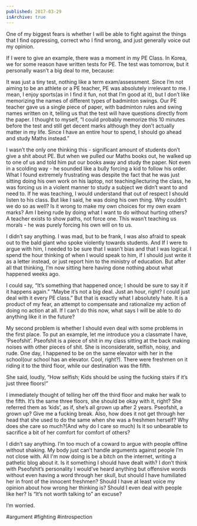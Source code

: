 ```yaml
---
published: 2017-03-29
isArchive: true
---
```


One of my biggest fears is whether I will be able to fight against the things that I find oppressing, correct who I find wrong, and just generally voice out my opinion.

If I were to give an example, there was a moment in my PE Class. In Korea, we for some reason have written tests for PE. The test was tomorrow, but it personally wasn’t a big deal to me, because:

It was just a tiny test, nothing like a term exam/assessment.
Since I’m not aiming to be an athlete or a PE teacher, PE was absolutely irrelevant to me. I mean, I enjoy sports(as in I find it fun, not that I’m good at it), but I don’t like memorizing the names of different types of badminton swings.
Our PE teacher gave us a single piece of paper, with badminton rules and swing names written on it, telling us that the test will have questions directly from the paper. I thought to myself, “I could probably memorize this 10 minutes before the test and still get decent marks although they don’t actually matter in my life. Since I have an entire hour to spend, I should go ahead and study Maths instead.”

I wasn’t the only one thinking this - significant amount of students don’t give a shit about PE. But when we pulled our Maths books out, he walked up to one of us and told him put our books away and study the paper. Not even in a scolding way - he sounded like a bully forcing a kid to follow his order. What I found extremely frustrating was despite the fact that he was just sitting doing his own work on his laptop, not teaching/lecturing the class, he was forcing us in a violent manner to study a subject we didn’t want to and need to. If he was teaching, I would understand that out of respect I should listen to his class. But like I said, he was doing his own thing. Why couldn’t we do so as well? Is it wrong to make my own choices for my own exam marks? Am I being rude by doing what I want to do without hurting others? A teacher exists to show paths, not force one. This wasn’t teaching us morals - he was purely forcing his own will on to us.

I didn’t say anything. I was mad, but to be frank, I was also afraid to speak out to the bald giant who spoke violently towards students. And If I were to argue with him, I needed to be sure that I wasn’t bias and that I was logical. I spend the hour thinking of when I would speak to him, if I should just write it as a letter instead, or just report him to the ministry of education. But after all that thinking, I’m now sitting here having done nothing about what happened weeks ago.

I could say, “It’s something that happened once; I should be sure to say it if it happens again.” “Maybe it’s not a big deal. Just an hour, right? I could just deal with it every PE class.” But that is exactly what I absolutely hate. It is a product of my fear, an attempt to compensate and rationalize my action of doing no action at all. If I can’t do this now, what says I will be able to do anything like it in the future?

My second problem is whether I should even deal with some problems in the first place. To put an example, let me introduce you a classmate I have, ‘Pseofshit’. Pseofshit is a piece of shit in my class sitting at the back making noises with other pieces of shit. She is inconsiderate, selfish, noisy, and rude. One day, I happened to be on the same elevator with her in the school(our school has an elevator. Cool, right?). There were freshmen on it riding it to the third floor, while our destination was the fifth.

She said, loudly, “How selfish; Kids should be using the fucking stairs if it’s just three floors!”

I immediately thought of telling her off the third floor and make her walk to the fifth. It’s the same three floors, she should be okay with it, right? She referred them as ‘kids’, as if, she’s all grown up after 2 years. Pseofshit, a grown up? Give me a fucking break. Also, how does it not get through her head that she used to do the same when she was a freshmen herself? Why does she care so much?(And why do I care so much) Is it so unbearable to sacrifice a bit of her comfort for comfort of others?

I didn’t say anything. I’m too much of a coward to argue with people offline without shaking. My body just can’t handle arguments against people I’m not close with. All I'm now doing is be a bitch on the internet, writing a pathetic blog about it. Is it something I should have dealt with? I don’t think with Pseofshit’s personality I would’ve heard anything but offensive words without even having a word through her skull, but should I have humiliated her in front of the innocent freshmen? Should I have at least voice my opinion about how wrong her thinking is? Should I even deal with people like her? Is “It’s not worth talking to” an excuse?

I’m worried.

#argument
#fighting
#introspection
